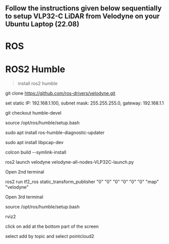 ## Follow the instructions given below sequentially to setup VLP32-C LiDAR from Velodyne on your Ubuntu Laptop (22.08)

# ROS

# ROS2 Humble

> install ros2 humble 

git clone https://github.com/ros-drivers/velodyne.git

set static IP: 192.168.1.100, subnet mask: 255.255.255.0, gateway: 192.168.1.1

git checkout humble-devel

source /opt/ros/humble/setup.bash

sudo apt install ros-humble-diagnostic-updater

sudo apt install libpcap-dev

colcon build --symlink-install

ros2 launch velodyne velodyne-all-nodes-VLP32C-launch.py

Open 2nd terminal

ros2 run tf2_ros static_transform_publisher "0" "0" "0" "0" "0" "0" "map" "velodyne"

Open 3rd terminal

source /opt/ros/humble/setup.bash

rviz2

click on add at the bottom part of the screen

select add by topic and select pointcloud2

